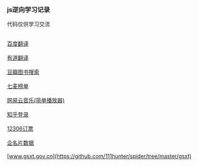 ### js逆向学习记录
代码仅供学习交流

<br/>[百度翻译](https://github.com/111hunter/spider/tree/master/baidufanyi)</br>
<br/>[有道翻译](https://github.com/111hunter/spider/tree/master/youdao)</br>
<br/>[豆瓣图书搜索](https://github.com/111hunter/spider/tree/master/douban)</br>
<br/>[七麦榜单](https://github.com/111hunter/spider/tree/master/qimai)</br>
<br/>[网易云音乐(简单播放器)](https://github.com/111hunter/spider/tree/master/wyiyun)</br>
<br/>[知乎登录](https://github.com/111hunter/spider/tree/master/zhihu)</br>
<br/>[12306订票](https://github.com/111hunter/spider/tree/master/12306)</br>
<br/>[企名片数据](https://github.com/111hunter/spider/tree/master/qimingpian)</br>
<br/>[www.gsxt.gov.cn](https://github.com/111hunter/spider/tree/master/gsxt)</br>
